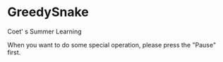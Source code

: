# GreedySnake
Coet' s Summer Learning


When you want to do some special operation, please press the "Pause" first.
